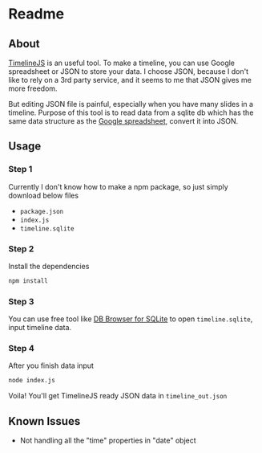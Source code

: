 # Readme

## About

[TimelineJS](https://timeline.knightlab.com/) is an useful tool. To make a timeline, you can use Google spreadsheet or JSON to store your data. I choose JSON, because I don't like to rely on a 3rd party service, and it seems to me that JSON gives me more freedom.

But editing JSON file is painful, especially when you have many slides in a timeline. Purpose of this tool is to read data from a sqlite db which has the same data structure as the [Google spreadsheet](https://docs.google.com/spreadsheets/u/1/d/1xuY4upIooEeszZ_lCmeNx24eSFWe0rHe9ZdqH2xqVNk/pubhtml), convert it into JSON.

## Usage

### Step 1

Currently I don't know how to make a npm package, so just simply download below files

- `package.json`
- `index.js`
- `timeline.sqlite`

### Step 2

Install the dependencies

```bash
npm install
```

### Step 3

You can use free tool like [DB Browser for SQLite](https://sqlitebrowser.org/) to open `timeline.sqlite`, input timeline data.

### Step 4

After you finish data input

```bash
node index.js
```

Voila! You'll get TimelineJS ready JSON data in `timeline_out.json`

## Known Issues

- Not handling all the "time" properties in "date" object
